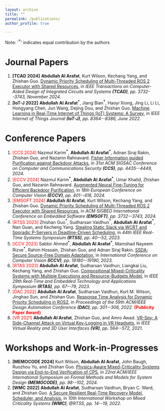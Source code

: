 ```yaml
---
layout: archive
title: ""
permalink: /publications/
author_profile: true

---
```

Note: '<b><sup>\*</sup></b>' indicates equal contribution by the authors

Journal Papers
======
1. **[TCAD 2024]** **Abdullah Al Arafat**, Kurt Wilson, Kechang Yang, and Zhishan Guo. [Dynamic Priority Scheduling of Multi-Threaded ROS 2 Executor with Shared Resources](https://abdullahaarafat.github.io/files/2024EMSOFT.pdf), in *IEEE Transactions on Computer-Aided Design of Integrated Circuits and Systems **(TCAD)**, pp. 3732--3743, November 2024.*
1. **[IoT-J 2022]** **Abdullah Al Arafat**<b><sup>\*</sup></b>,  Jiang Bian<b><sup>\*</sup></b>, Haoyi Xiong, Jing Li, Li Li, Hongyang Chen, Jun Wang, Dejing Dou, and Zhishan Guo. [Machine Learning in Real-Time Internet of Things (IoT) Systems: A Survey](https://ieeexplore.ieee.org/document/9739684), in *IEEE Internet of Things Journal **(IoT-J)**, pp. 8364--8386, June 2022.*


Conference Papers
======
1. <span style="color:red">[CCS 2024]</span> Nazmul Karim<b><sup>\*</sup></b>, **Abdullah Al Arafat**<b><sup>\*</sup></b>, Adnan Siraj Rakin, Zhishan Guo, and Nazanin Rahnavard. [Fisher Information guided Purification against Backdoor Attacks](https://abdullahaarafat.github.io/files/2024CCS__FIP.pdf), in *31st ACM SIGSAC Conference on Computer and Communications Security **(CCS)**, pp. 4435--4449, 2024.*
1. <span style="color:red">[ECCV 2024]</span> Nazmul Karim<b><sup>\*</sup></b>, **Abdullah Al Arafat**<b><sup>\*</sup></b>, Umar Khalid, Zhishan Guo, and Nazanin Rahnavard. [Augmented Neural Fine-Tuning for Efficient Backdoor Purification](https://abdullahaarafat.github.io/files/2024ECCV.pdf), in *18th European Conference on Computer Vision **(ECCV)**, pp. 401--418, 2024.*
1. <span style="color:red">[EMSOFT 2024]</span> **Abdullah Al Arafat**, Kurt Wilson, Kechang Yang, and Zhishan Guo. [Dynamic Priority Scheduling of Multi-Threaded ROS 2 Executor with Shared Resources](https://abdullahaarafat.github.io/files/2024EMSOFT.pdf), in *ACM SIGBED International Conference on Embedded Software **(EMSOFT)**, pp. 3732--3743, 2024.*
1. <span style="color:red">[RTSS 2023]</span> Zhishan Guo<b><sup>\*</sup></b>, Sudharsan Vaidhun<b><sup>\*</sup></b>, **Abdullah Al Arafat**<b><sup>\*</sup></b>, Nan Guan, and Kecheng Yang. [Stealing Static Slack via WCRT and Sporadic P-Servers in Deadline-Driven Scheduling](https://abdullahaarafat.github.io/files/2023RTSS__Slack_Stealing.pdf), in *44th IEEE Real-Time Systems Symposium **(RTSS)**, pp. 40--52, 2023.*
1. <span style="color:red">[ICCV 2023]</span> Sabbir Ahmed<b><sup>\*</sup></b>, **Abdullah Al Arafat**<b><sup>\*</sup></b>, Mamshad Nayeem Rizve<b><sup>\*</sup></b>, Rahim Hossain, Zhishan Guo, and Adnan Siraj Rakin. [SSDA: Secure Source-Free Domain Adaptation](https://abdullahaarafat.github.io/files/2023ICCV_SSDA.pdf), in *International Conference on Computer Vision **(ICCV)**, pp. 19180--19190, 2023.*
1. <span style="color:red">[RTAS 2023]</span> **Abdullah Al Arafat**, Sudharsan Vaidhun, Liangkai Liu, Kechang Yang, and Zhishan Guo. [Compositional Mixed-Criticality Systems with Multiple Executions and Resource-Budgets Model](https://abdullahaarafat.github.io/files/2023RTAS__MC_Budget.pdf), in *IEEE 29th Real-Time and Embedded Technology and Applications Symposium **(RTAS)**, pp. 67--79, 2023.*
1. <span style="color:red">[DAC 2022]</span> **Abdullah Al Arafat**, Sudharsan Vaidhun, Kurt M. Wilson, Jinghao Sun, and Zhishan Guo. [Response Time Analysis for Dynamic Priority Scheduling in ROS2](https://dl.acm.org/doi/abs/10.1145/3489517.3530447), in *Proceedings of the 59th ACM/IEEE Design Automation Conference **(DAC)**, pp. 301--306, 2022.* <span style="color:red">**(Publicity Paper Award)**</span>
1. <span style="color:red">[VR 2021]</span> **Abdullah Al Arafat**, Zhishan Guo, and Amro Awad. [VR-Spy: A Side-Channel Attack on Virtual Key-Logging in VR Headsets](https://abdullahaarafat.github.io/files/2021VR__VRSpy.pdf), in *IEEE Virtual Reality and 3D User Interfaces **(VR)**, pp. 564--572, 2021.*

Workshops and Work-in-Progresses
======
1. **[MEMOCODE 2024]** Kurt Wilson, **Abdullah Al Arafat**,  John Baugh, Ruozhou Yu, and Zhishan Guo. [Physics-Aware Mixed-Criticality Systems Design via End-to-End Verification of CPS](https://abdullahaarafat.github.io/files/memocode24-final4.pdf), in *22nd ACM/IEEE International Symposium on Formal Methods and Models for System Design **(MEMOCODE)**, pp. 98--102, 2024.*
1. **[WMC 2022]** **Abdullah Al Arafat**, Sudharsan Vaidhun, Bryan C. Ward, and Zhishan Guo. [A Secure Resilient Real-Time Recovery Model, Scheduler, and Analysis](https://abdullahaarafat.github.io/files/2022WMC__SR3.pdf), in *10th International Workshop on Mixed Criticality Systems **(WMC)**, @RTSS, pp. 14--19, 2022.*

